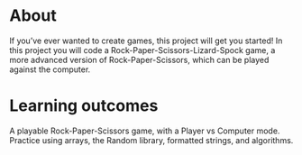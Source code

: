 #  About
If you’ve ever wanted to create games, this project will get you started! In this project you will code a Rock-Paper-Scissors-Lizard-Spock game, a more advanced version of Rock-Paper-Scissors, which can be played against the computer.
#  Learning outcomes
A playable Rock-Paper-Scissors game, with a Player vs Computer mode. Practice using arrays, the Random library, formatted strings, and algorithms.